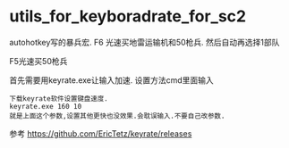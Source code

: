 # utils_for_keyboradrate_for_sc2

autohotkey写的暴兵宏.
 F6 光速买地雷运输机和50枪兵. 然后自动再选择1部队
 
 F5光速买50枪兵
 
 
 
 
 首先需要用keyrate.exe让输入加速. 
 设置方法cmd里面输入

	下载keyrate软件设置键盘速度.
	keyrate.exe 160 10
	就是上面这个参数,设置其他更快也没效果.会耽误输入.不要自己改参数.
 
 参考  	https://github.com/EricTetz/keyrate/releases
 
 
 
 
 
 
 
 
 
 
 
 
 
 
 
 
 
 
 
 
 
 
 
 
 
 
 
